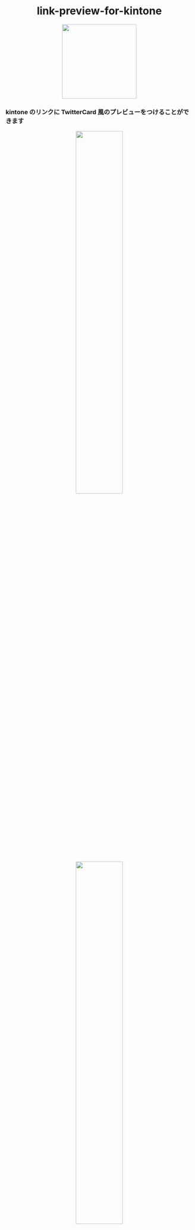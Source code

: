 <h1 align="center" >link-preview-for-kintone</h1>

<p align="center">
<img width="200px" src="https://github.dev.cybozu.co.jp/raw/taiki-nishi/link-preview-for-kintone/master/dist/images/iconReadme.png" />
</p>

### kintone のリンクに TwitterCard 風のプレビューをつけることができます

<p align="center">
<img width="50%" src="https://github.dev.cybozu.co.jp/raw/taiki-nishi/link-preview-for-kintone/master/dist/images/preview.png" />
</p>
<p align="center">
<img width="50%" src="https://github.dev.cybozu.co.jp/raw/taiki-nishi/link-preview-for-kintone/master/dist/images/preview_large.png" />
</p>

#### How to add extension to chrome

1. zip ファイルを[こちら](https://github.dev.cybozu.co.jp/raw/taiki-nishi/link-preview-for-kintone/master/linkPreview.zip?raw=true)からダウンロード
1. ダウンロードした zip ファイルを展開する
1. chrome を開き拡張機能の管理画面を表示する
1. 画面右上のデベロッパーモードをオンにする
1. 画面上部のパッケージ化されていない拡張機能を読み込むボタンをクリック
1. 展開したフォルダ内の"dist"フォルダを選択する

#### For developer

```bash
npm ci
npm run build -- --watch
```
